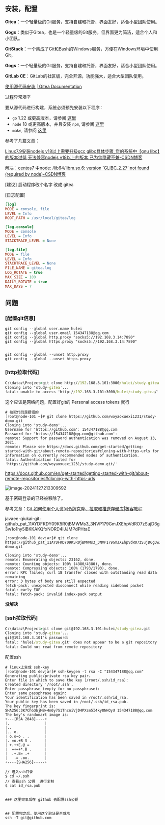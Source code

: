 ## 安装，配置

**Gitea**：一个轻量级的Git服务，支持自建和托管，界面友好，适合小型团队使用。

**Gogs**：类似于Gitea，也是一个轻量级的Git服务，但界面更为简洁，适合个人和小团队。

**GitStack**：一个集成了Git和Bash的Windows服务，方便在Windows环境中使用Git。

**Gogs**：一个轻量级的Git服务，支持自建和托管，界面友好，适合小型团队使用。

**GitLab CE**：GitLab的社区版，完全开源，功能强大，适合大型团队使用。



[使用源代码安装 | Gitea Documentation](https://docs.gitea.com/zh-cn/installation/install-from-source)

过程异常艰辛

要从源代码进行构建，系统必须预先安装以下程序：

- `go` 1.22 或更高版本，请参阅 [这里](https://go.dev/dl/)
- `node` 18 或更高版本，并且安装 `npm`, 请参阅 [这里](https://nodejs.org/zh-cn/download/)
- `make`, 请参阅 [这里](https://docs.gitea.com/zh-cn/development/hacking-on-gitea)

参考了几篇文章：

[Linux7.9安装nodejs v18以上需要升级gcc glibc具体步骤_您的系统中【gnu libc】的版本过低,无法兼容nodejs v18以上的版本,已为您隐藏不兼-CSDN博客](https://blog.csdn.net/qq_44546355/article/details/135148883)

[解决：centos7 中node: /lib64/libm.so.6: version `GLIBC_2.27‘ not found (required by node)-CSDN博客](https://blog.csdn.net/nilm61/article/details/134266633)



[建议] 启动程序改个名字 改成 gitea 



[日志配置]

```ini
[log]
MODE = console, file
LEVEL = Info
ROOT_PATH = /usr/local/gitea/log

[log.console]
MODE = console
LEVEL = Info
STACKTRACE_LEVEL = None

[log.file]
MODE = file
LEVEL = Info
STACKTRACE_LEVEL = None
FILE_NAME = gitea.log
LOG_ROTATE = true
MAX_SIZE = 100
DAILY_ROTATE = true
MAX_DAYS = 7
```



## 问题

### [配置git信息]

```shell
git config --global user.name hulei
git config --global user.email 154347188@qq.com
git config --global http.proxy "socks5://192.168.3.14:7890"
git config --global https.proxy "socks5://192.168.3.14:7890"


git config --global --unset http.proxy
git config --global --unset https.proxy
```

### [http拉取代码]

```cmd
C:\dataz\Project>git clone http://192.168.3.101:3000/hulei/study-gitea
Cloning into 'study-gitea'...
fatal: unable to access 'http://192.168.3.101:3000/hulei/study-gitea/': The requested URL returned error: 502
```

这个应该是网络问题，配置好git的 Personal access tokens 就行

```shell
# 拉取代码是报错的
[root@node-101 ~]# git clone https://github.com/woyaoxuexi1231/study-demo.git
Cloning into 'study-demo'...
Username for 'https://github.com': 154347188@qq.com
Password for 'https://154347188@qq.com@github.com': 
remote: Support for password authentication was removed on August 13, 2021.
remote: Please see https://docs.github.com/get-started/getting-started-with-git/about-remote-repositories#cloning-with-https-urls for information on currently recommended modes of authentication.
fatal: Authentication failed for 'https://github.com/woyaoxuexi1231/study-demo.git/'
```

https://docs.github.com/en/get-started/getting-started-with-git/about-remote-repositories#cloning-with-https-urls

![image-20241127213309592](C:\dataz\Project\study-demo\note\images\image-20241127213309592.png)

基于密码登录的已经被移除了。

参考文章：[Git 如何使用个人访问令牌克隆、拉取和推送存储库|极客教程](https://geek-docs.com/git/git-questions/238_git_how_to_use_personal_access_token_to_clone_pull_and_push_a_repo.html)

javaee-qiukai-git: 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

```shel
[root@node-101 devjar]# git clone https://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@github.com/woyaoxuexi1231/study-demo.git

Cloning into 'study-demo'...
remote: Enumerating objects: 23162, done.
remote: Counting objects: 100% (4380/4380), done.
remote: Compressing objects: 100% (1793/1793), done.
error: RPC failed; curl 18 transfer closed with outstanding read data remaining
error: 3 bytes of body are still expected
fetch-pack: unexpected disconnect while reading sideband packet
fatal: early EOF
fatal: fetch-pack: invalid index-pack output
```

**没解决**



### [ssh拉取代码]

```cmd
C:\dataz\Project>git clone git@192.168.3.101:hulei/study-gitea.git
Cloning into 'study-gitea'...
git@192.168.3.101's password:
fatal: 'hulei/study-gitea.git' does not appear to be a git repository
fatal: Could not read from remote repository
```

配置ssh

```shell
# linux上生成 ssh-key
[root@node-101 devjar]# ssh-keygen -t rsa -C "154347188@qq.com"
Generating public/private rsa key pair.
Enter file in which to save the key (/root/.ssh/id_rsa): 
Created directory '/root/.ssh'.
Enter passphrase (empty for no passphrase): 
Enter same passphrase again: 
Your identification has been saved in /root/.ssh/id_rsa.
Your public key has been saved in /root/.ssh/id_rsa.pub.
The key fingerprint is:
SHA256:3K7ChGQbjMB+4m0y7S1TncniVjD4PXzm5I4kyONHOyU 154347188@qq.com
The key's randomart image is:
+---[RSA 2048]----+
|.                |
|..               |
|.. o.            |
| o.o=o . .       |
|. =o.+B S .      |
| +.++E.@ =       |
|  =+=+*.B .      |
|  .+.B= .+       |
|   .= .oo.       |
+----[SHA256]-----+

// 进入ssh目录
$ cd ~/.ssh
// 查看ssh 公钥  进行复制
$ cat id_rsa.pub


### 这里完事后在 github 去配置ssh公钥 


## 配置完之后，使用这个验证是否成功
ssh -T git@github.com 
```





